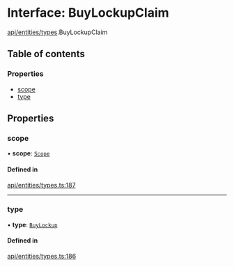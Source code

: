 # Interface: BuyLockupClaim

[api/entities/types](../wiki/api.entities.types).BuyLockupClaim

## Table of contents

### Properties

- [scope](../wiki/api.entities.types.BuyLockupClaim#scope)
- [type](../wiki/api.entities.types.BuyLockupClaim#type)

## Properties

### scope

• **scope**: [`Scope`](../wiki/api.entities.types.Scope)

#### Defined in

[api/entities/types.ts:187](https://github.com/PolymeshAssociation/polymesh-sdk/blob/8a9e72221/src/api/entities/types.ts#L187)

___

### type

• **type**: [`BuyLockup`](../wiki/api.entities.types.ClaimType#buylockup)

#### Defined in

[api/entities/types.ts:186](https://github.com/PolymeshAssociation/polymesh-sdk/blob/8a9e72221/src/api/entities/types.ts#L186)
